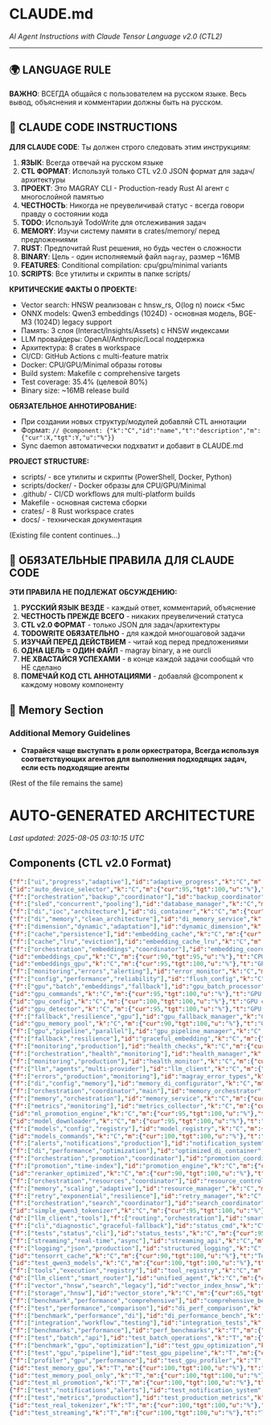 # CLAUDE.md
*AI Agent Instructions with Claude Tensor Language v2.0 (CTL2)*

---

## 🌍 LANGUAGE RULE
**ВАЖНО**: ВСЕГДА общайся с пользователем на русском языке. Весь вывод, объяснения и комментарии должны быть на русском.

## 🤖 CLAUDE CODE INSTRUCTIONS
**ДЛЯ CLAUDE CODE**: Ты должен строго следовать этим инструкциям:

1. **ЯЗЫК**: Всегда отвечай на русском языке
2. **CTL ФОРМАТ**: Используй только CTL v2.0 JSON формат для задач/архитектуры  
3. **ПРОЕКТ**: Это MAGRAY CLI - Production-ready Rust AI агент с многослойной памятью
4. **ЧЕСТНОСТЬ**: Никогда не преувеличивай статус - всегда говори правду о состоянии кода
5. **TODO**: Используй TodoWrite для отслеживания задач
6. **MEMORY**: Изучи систему памяти в crates/memory/ перед предложениями
7. **RUST**: Предпочитай Rust решения, но будь честен о сложности
8. **BINARY**: Цель - один исполняемый файл `magray`, размер ~16MB
9. **FEATURES**: Conditional compilation: cpu/gpu/minimal variants
10. **SCRIPTS**: Все утилиты и скрипты в папке scripts/

**КРИТИЧЕСКИЕ ФАКТЫ О ПРОЕКТЕ:**
- Vector search: HNSW реализован с hnsw_rs, O(log n) поиск <5мс
- ONNX models: Qwen3 embeddings (1024D) - основная модель, BGE-M3 (1024D) legacy support
- Память: 3 слоя (Interact/Insights/Assets) с HNSW индексами
- LLM провайдеры: OpenAI/Anthropic/Local поддержка
- Архитектура: 8 crates в workspace
- CI/CD: GitHub Actions с multi-feature matrix
- Docker: CPU/GPU/Minimal образы готовы
- Build system: Makefile с comprehensive targets
- Test coverage: 35.4% (целевой 80%)
- Binary size: ~16MB release build

**ОБЯЗАТЕЛЬНОЕ АННОТИРОВАНИЕ:**
- При создании новых структур/модулей добавляй CTL аннотации
- Формат: `// @component: {"k":"C","id":"name","t":"description","m":{"cur":X,"tgt":Y,"u":"%"}}`
- Sync daemon автоматически подхватит и добавит в CLAUDE.md

**PROJECT STRUCTURE:**
- scripts/ - все утилиты и скрипты (PowerShell, Docker, Python)
- scripts/docker/ - Docker образы для CPU/GPU/Minimal
- .github/ - CI/CD workflows для multi-platform builds
- Makefile - основная система сборки
- crates/ - 8 Rust workspace crates
- docs/ - техническая документация


(Existing file content continues...)

## 🤖 ОБЯЗАТЕЛЬНЫЕ ПРАВИЛА ДЛЯ CLAUDE CODE

**ЭТИ ПРАВИЛА НЕ ПОДЛЕЖАТ ОБСУЖДЕНИЮ:**

1. **РУССКИЙ ЯЗЫК ВЕЗДЕ** - каждый ответ, комментарий, объяснение
2. **ЧЕСТНОСТЬ ПРЕЖДЕ ВСЕГО** - никаких преувеличений статуса
3. **CTL v2.0 ФОРМАТ** - только JSON для задач/архитектуры
4. **TODOWRITE ОБЯЗАТЕЛЬНО** - для каждой многошаговой задачи
5. **ИЗУЧАЙ ПЕРЕД ДЕЙСТВИЕМ** - читай код перед предложениями
6. **ОДНА ЦЕЛЬ = ОДИН ФАЙЛ** - magray binary, а не ourcli
7. **НЕ ХВАСТАЙСЯ УСПЕХАМИ** - в конце каждой задачи сообщай что НЕ сделано
8. **ПОМЕЧАЙ КОД CTL АННОТАЦИЯМИ** - добавляй @component к каждому новому компоненту

## 📝 Memory Section

### Additional Memory Guidelines
- **Старайся чаще выступать в роли оркестратора, Всегда используя соответствующих агентов для выполнения подходящих задач, если есть подходящие агенты**

(Rest of the file remains the same)

# AUTO-GENERATED ARCHITECTURE

*Last updated: 2025-08-05 03:10:15 UTC*

## Components (CTL v2.0 Format)

```json
{"f":["ui","progress","adaptive"],"id":"adaptive_progress","k":"C","m":{"cur":95,"tgt":100,"u":"%"},"t":"Adaptive progress indicators","x_file":"cli/src/progress.rs:265"}
{"id":"auto_device_selector","k":"C","m":{"cur":95,"tgt":100,"u":"%"},"t":"Auto CPU/GPU selector","x_file":"ai/src/auto_device_selector.rs:9"}
{"f":["orchestration","backup","coordinator"],"id":"backup_coordinator","k":"C","m":{"cur":0,"tgt":90,"u":"%"},"t":"Backup orchestration coordinator","x_file":"memory/src/orchestration/backup_coordinator.rs:13"}
{"f":["sled","concurrent","pooling"],"id":"database_manager","k":"C","m":{"cur":90,"tgt":100,"u":"%"},"t":"Centralized sled database manager","x_file":"memory/src/database_manager.rs:9"}
{"f":["di","ioc","architecture"],"id":"di_container","k":"C","m":{"cur":0,"tgt":95,"u":"%"},"t":"Dependency injection container","x_file":"memory/src/di_container.rs:24"}
{"f":["di","memory","clean_architecture"],"id":"di_memory_service","k":"C","m":{"cur":0,"tgt":95,"u":"%"},"t":"DI-based memory service orchestrator","x_file":"memory/src/service_di.rs:23"}
{"f":["dimension","dynamic","adaptation"],"id":"dynamic_dimension","k":"C","m":{"cur":0,"tgt":90,"u":"%"},"t":"Dynamic dimension support для векторов","x_file":"memory/src/dynamic_dimension.rs:12"}
{"f":["cache","persistence"],"id":"embedding_cache","k":"C","m":{"cur":85,"tgt":95,"u":"%"},"t":"Embedding cache with sled","x_file":"memory/src/cache.rs:31"}
{"f":["cache","lru","eviction"],"id":"embedding_cache_lru","k":"C","m":{"cur":90,"tgt":100,"u":"%"},"t":"LRU cache with eviction policy","x_file":"memory/src/cache_lru.rs:44"}
{"f":["orchestration","embeddings","coordinator"],"id":"embedding_coordinator","k":"C","m":{"cur":0,"tgt":90,"u":"%"},"t":"Embedding orchestration coordinator","x_file":"memory/src/orchestration/embedding_coordinator.rs:16"}
{"id":"embeddings_cpu","k":"C","m":{"cur":90,"tgt":95,"u":"%"},"t":"CPU-based embeddings","x_file":"ai/src/embeddings_cpu.rs:15"}
{"id":"embeddings_gpu","k":"C","m":{"cur":95,"tgt":100,"u":"%"},"t":"GPU-accelerated embeddings","x_file":"ai/src/embeddings_gpu.rs:17"}
{"f":["monitoring","errors","alerting"],"id":"error_monitor","k":"C","m":{"cur":0,"tgt":95,"u":"%"},"t":"Error monitoring and alerting system","x_file":"common/src/error_monitor.rs:11"}
{"f":["config","performance","reliability"],"id":"flush_config","k":"C","m":{"cur":95,"tgt":100,"u":"%"},"t":"Configurable flush intervals","x_file":"memory/src/flush_config.rs:263"}
{"f":["gpu","batch","embeddings","fallback"],"id":"gpu_batch_processor","k":"C","m":{"cur":95,"tgt":100,"u":"%"},"t":"GPU batch embedding processor","x_file":"memory/src/gpu_accelerated.rs:41"}
{"id":"gpu_commands","k":"C","m":{"cur":95,"tgt":100,"u":"%"},"t":"GPU management CLI","x_file":"cli/src/commands/gpu.rs:13"}
{"id":"gpu_config","k":"C","m":{"cur":100,"tgt":100,"u":"%"},"t":"GPU configuration for ONNX","x_file":"ai/src/gpu_config.rs:13"}
{"id":"gpu_detector","k":"C","m":{"cur":95,"tgt":100,"u":"%"},"t":"GPU detection and info","x_file":"ai/src/gpu_detector.rs:6"}
{"f":["fallback","resilience","gpu"],"id":"gpu_fallback_manager","k":"C","m":{"cur":100,"tgt":100,"u":"%"},"t":"Reliable GPU fallback system","x_file":"ai/src/gpu_fallback.rs:142"}
{"id":"gpu_memory_pool","k":"C","m":{"cur":90,"tgt":100,"u":"%"},"t":"GPU memory pool manager","x_file":"ai/src/gpu_memory_pool.rs:6"}
{"f":["gpu","pipeline","parallel"],"id":"gpu_pipeline_manager","k":"C","m":{"cur":95,"tgt":100,"u":"%"},"t":"GPU pipeline for parallel batches","x_file":"ai/src/gpu_pipeline.rs:9"}
{"f":["fallback","resilience"],"id":"graceful_embedding","k":"C","m":{"cur":90,"tgt":95,"u":"%"},"t":"Fallback embedding service","x_file":"memory/src/fallback.rs:137"}
{"f":["monitoring","production"],"id":"health_checks","k":"C","m":{"cur":100,"tgt":100,"u":"%"},"t":"Production health monitoring","x_file":"cli/src/health_checks.rs:10"}
{"f":["orchestration","health","monitoring"],"id":"health_manager","k":"C","m":{"cur":0,"tgt":90,"u":"%"},"t":"Health monitoring coordinator","x_file":"memory/src/orchestration/health_manager.rs:12"}
{"f":["monitoring","production"],"id":"health_monitor","k":"C","m":{"cur":85,"tgt":95,"u":"%"},"t":"Health monitoring system","x_file":"memory/src/health.rs:134"}
{"f":["llm","agents","multi-provider"],"id":"llm_client","k":"C","m":{"cur":80,"tgt":95,"u":"%"},"t":"Multi-provider LLM client","x_file":"llm/src/lib.rs:6"}
{"f":["errors","production","monitoring"],"id":"magray_error_types","k":"C","m":{"cur":0,"tgt":95,"u":"%"},"t":"Comprehensive error type system","x_file":"common/src/errors.rs:5"}
{"f":["di","config","memory"],"id":"memory_di_configurator","k":"C","m":{"cur":95,"tgt":100,"u":"%"},"t":"DI configuration for memory system","x_file":"memory/src/di_memory_config.rs:27"}
{"f":["orchestration","coordinator","main"],"id":"memory_orchestrator","k":"C","m":{"cur":0,"tgt":95,"u":"%"},"t":"Main memory system orchestrator","x_file":"memory/src/orchestration/memory_orchestrator.rs:24"}
{"f":["memory","orchestration"],"id":"memory_service","k":"C","m":{"cur":70,"tgt":95,"u":"%"},"t":"Main memory service orchestrator","x_file":"memory/src/service.rs:53"}
{"f":["metrics","monitoring"],"id":"metrics_collector","k":"C","m":{"cur":85,"tgt":95,"u":"%"},"t":"Memory system metrics","x_file":"memory/src/metrics.rs:9"}
{"id":"ml_promotion_engine","k":"C","m":{"cur":95,"tgt":100,"u":"%"},"t":"ML-based smart promotion system","x_file":"memory/src/ml_promotion.rs:85"}
{"id":"model_downloader","k":"C","m":{"cur":95,"tgt":100,"u":"%"},"t":"Auto model downloader","x_file":"ai/src/model_downloader.rs:11"}
{"f":["models","config","registry"],"id":"model_registry","k":"C","m":{"cur":100,"tgt":100,"u":"%"},"t":"Centralized model registry","x_file":"ai/src/model_registry.rs:6"}
{"id":"models_commands","k":"C","m":{"cur":100,"tgt":100,"u":"%"},"t":"Model management CLI","x_file":"cli/src/commands/models.rs:6"}
{"f":["alerts","notifications","production"],"id":"notification_system","k":"C","m":{"cur":95,"tgt":100,"u":"%"},"t":"Production alert notification system","x_file":"memory/src/notifications.rs:10"}
{"f":["di","performance","optimization"],"id":"optimized_di_container","k":"C","m":{"cur":95,"tgt":100,"u":"%"},"t":"High-performance DI container","x_file":"memory/src/di_container_optimized.rs:10"}
{"f":["orchestration","promotion","coordinator"],"id":"promotion_coordinator","k":"C","m":{"cur":0,"tgt":90,"u":"%"},"t":"Promotion orchestration coordinator","x_file":"memory/src/orchestration/promotion_coordinator.rs:13"}
{"f":["promotion","time-index"],"id":"promotion_engine","k":"C","m":{"cur":75,"tgt":90,"u":"%"},"t":"Time-based memory promotion","x_file":"memory/src/promotion.rs:14"}
{"id":"reranker_optimized","k":"C","m":{"cur":90,"tgt":100,"u":"%"},"t":"Optimized ONNX reranker","x_file":"ai/src/reranker_mxbai_optimized.rs:11"}
{"f":["orchestration","resources","coordinator"],"id":"resource_controller","k":"C","m":{"cur":0,"tgt":90,"u":"%"},"t":"Resource management coordinator","x_file":"memory/src/orchestration/resource_controller.rs:12"}
{"f":["memory","scaling","adaptive"],"id":"resource_manager","k":"C","m":{"cur":95,"tgt":100,"u":"%"},"t":"Dynamic memory resource management","x_file":"memory/src/resource_manager.rs:9"}
{"f":["retry","exponential","resilience"],"id":"retry_manager","k":"C","m":{"cur":90,"tgt":100,"u":"%"},"t":"Exponential backoff retry manager","x_file":"memory/src/retry.rs:7"}
{"f":["orchestration","search","coordinator"],"id":"search_coordinator","k":"C","m":{"cur":0,"tgt":90,"u":"%"},"t":"Search orchestration coordinator","x_file":"memory/src/orchestration/search_coordinator.rs:17"}
{"id":"simple_qwen3_tokenizer","k":"C","m":{"cur":95,"tgt":100,"u":"%"},"t":"Simplified Qwen3 tokenizer for ONNX","x_file":"ai/src/tokenization/simple_qwen3.rs:1"}
{"d":["llm_client","tools"],"f":["routing","orchestration"],"id":"smart_router","k":"C","m":{"cur":70,"tgt":90,"u":"%"},"t":"Smart task orchestration","x_file":"router/src/lib.rs:9"}
{"f":["cli","diagnostic","graceful-fallback"],"id":"status_cmd","k":"C","m":{"cur":100,"tgt":100,"u":"%"},"t":"System status diagnostic command","x_file":"cli/src/main.rs:415"}
{"f":["tests","status","cli"],"id":"status_tests","k":"C","m":{"cur":95,"tgt":100,"u":"%"},"t":"Unit tests for status command","x_file":"cli/src/status_tests.rs:150"}
{"f":["streaming","real-time","async"],"id":"streaming_api","k":"C","m":{"cur":95,"tgt":100,"u":"%"},"t":"Real-time memory processing","x_file":"memory/src/streaming.rs:15"}
{"f":["logging","json","production"],"id":"structured_logging","k":"C","m":{"cur":100,"tgt":100,"u":"%"},"t":"JSON structured logging system","x_file":"common/src/structured_logging.rs:11"}
{"id":"tensorrt_cache","k":"C","m":{"cur":90,"tgt":100,"u":"%"},"t":"TensorRT model cache","x_file":"ai/src/tensorrt_cache.rs:8"}
{"id":"test_qwen3_models","k":"C","m":{"cur":100,"tgt":100,"u":"%"},"t":"Test Qwen3 models loading","x_file":"ai/examples/test_qwen3_models.rs:1"}
{"f":["tools","execution","registry"],"id":"tool_registry","k":"C","m":{"cur":90,"tgt":95,"u":"%"},"t":"Tool execution system","x_file":"tools/src/lib.rs:5"}
{"d":["llm_client","smart_router"],"id":"unified_agent","k":"C","m":{"cur":60,"tgt":90,"u":"%"},"t":"Main agent orchestrator","x_file":"cli/src/agent.rs:7"}
{"f":["vector","hnsw","search","legacy"],"id":"vector_index_hnsw","k":"C","m":{"cur":95,"tgt":100,"u":"%"},"t":"HNSW vector index wrapper","x_file":"memory/src/vector_index_hnswlib.rs:12"}
{"f":["storage","hnsw"],"id":"vector_store","k":"C","m":{"cur":65,"tgt":100,"u":"%"},"t":"Vector storage with HNSW","x_file":"memory/src/storage.rs:18"}
{"f":["benchmark","performance","comprehensive"],"id":"comprehensive_bench","k":"T","m":{"cur":100,"tgt":100,"u":"%"},"t":"Comprehensive performance benchmarks","x_file":"memory/benches/comprehensive_performance.rs:7"}
{"f":["test","performance","comparison"],"id":"di_perf_comparison","k":"T","m":{"cur":100,"tgt":100,"u":"%"},"t":"DI container performance comparison","x_file":"memory/tests/test_di_performance_comparison.rs:14"}
{"f":["benchmark","performance","di"],"id":"di_performance_bench","k":"T","m":{"cur":100,"tgt":100,"u":"%"},"t":"DI performance benchmarking","x_file":"memory/benches/di_performance.rs:15"}
{"f":["integration","workflow","testing"],"id":"integration_tests","k":"T","m":{"cur":0,"tgt":90,"u":"%"},"t":"Full workflow integration tests","x_file":"memory/tests/integration_full_workflow.rs:13"}
{"f":["benchmarks","performance"],"id":"perf_benchmarks","k":"T","m":{"cur":0,"tgt":100,"u":"%"},"t":"Performance benchmarks для memory system","x_file":"memory/benches/vector_benchmarks.rs:10"}
{"f":["test","batch","api"],"id":"test_batch_operations","k":"T","m":{"cur":100,"tgt":100,"u":"%"},"t":"Test batch API functionality","x_file":"memory/examples/test_batch_operations.rs:8"}
{"f":["benchmark","gpu","optimization"],"id":"test_gpu_optimization","k":"T","m":{"cur":100,"tgt":100,"u":"%"},"t":"GPU optimization benchmark","x_file":"memory/examples/test_gpu_optimization.rs:9"}
{"f":["test","gpu","pipeline"],"id":"test_gpu_pipeline","k":"T","m":{"cur":100,"tgt":100,"u":"%"},"t":"Test GPU pipeline performance","x_file":"memory/examples/test_gpu_pipeline.rs:8"}
{"f":["profiler","gpu","performance"],"id":"test_gpu_profiler","k":"T","m":{"cur":100,"tgt":100,"u":"%"},"t":"Detailed GPU performance profiler","x_file":"memory/examples/test_gpu_profiler.rs:10"}
{"id":"test_memory_gpu","k":"T","m":{"cur":100,"tgt":100,"u":"%"},"t":"Memory GPU integration test","x_file":"memory/examples/test_gpu_memory_pool.rs:9"}
{"id":"test_memory_pool_only","k":"T","m":{"cur":100,"tgt":100,"u":"%"},"t":"Memory pool standalone test","x_file":"ai/examples/test_memory_pool_only.rs:7"}
{"id":"test_ml_promotion","k":"T","m":{"cur":100,"tgt":100,"u":"%"},"t":"ML promotion engine test","x_file":"memory/examples/test_ml_promotion.rs:10"}
{"f":["test","notifications","alerts"],"id":"test_notification_system","k":"T","m":{"cur":100,"tgt":100,"u":"%"},"t":"Test notification system integration","x_file":"memory/examples/test_notification_system.rs:12"}
{"f":["test","metrics","production"],"id":"test_production_metrics","k":"T","m":{"cur":100,"tgt":100,"u":"%"},"t":"Test production metrics integration","x_file":"memory/examples/test_production_metrics.rs:7"}
{"id":"test_real_tokenizer","k":"T","m":{"cur":100,"tgt":100,"u":"%"},"t":"Test real BPE tokenizer quality","x_file":"ai/examples/test_real_tokenizer.rs:1"}
{"id":"test_streaming","k":"T","m":{"cur":100,"tgt":100,"u":"%"},"t":"Test streaming API functionality","x_file":"memory/examples/test_streaming_api.rs:15"}
```

